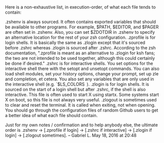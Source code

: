 Here is a non-exhaustive list, in execution-order, of what each file tends to contain:

.zshenv is always sourced. It often contains exported variables that should be available to other programs. For example, $PATH, $EDITOR, and $PAGER are often set in .zshenv. Also, you can set $ZDOTDIR in .zshenv to specify an alternative location for the rest of your zsh configuration.
.zprofile is for login shells. It is basically the same as .zlogin except that it's sourced before .zshrc whereas .zlogin is sourced after .zshrc. According to the zsh documentation, ".zprofile is meant as an alternative to .zlogin for ksh fans; the two are not intended to be used together, although this could certainly be done if desired."
.zshrc is for interactive shells. You set options for the interactive shell there with the setopt and unsetopt commands. You can also load shell modules, set your history options, change your prompt, set up zle and completion, et cetera. You also set any variables that are only used in the interactive shell (e.g. `$LS_COLORS` `).
.zlogin is for login shells. It is sourced on the start of a login shell but after .zshrc, if the shell is also interactive. This file is often used to start X using startx. Some systems start X on boot, so this file is not always very useful.
.zlogout is sometimes used to clear and reset the terminal. It is called when exiting, not when opening.
You should go through the configuration files of random Github users to get a better idea of what each file should contain.

Just for my own notes / confirmation and to help anybody else, the ultimate order is .zshenv → [.zprofile if login] → [.zshrc if interactive] → [.zlogin if login] → [.zlogout sometimes]. – 
Gabriel L.
 May 18, 2016 at 20:48 


